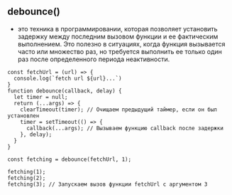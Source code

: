 ## debounce()
- это техника в программировании, которая позволяет установить задержку между последним вызовом функции и ее фактическим выполнением. Это полезно в ситуациях, когда функция вызывается часто или множество раз, но требуется выполнить ее только один раз после определенного периода неактивности.
```
const fetchUrl = (url) => {
  console.log(`fetch url ${url}...`)
}
function debounce(callback, delay) {
  let timer = null;
  return (...args) => {
    clearTimeout(timer); // Очищаем предыдущий таймер, если он был установлен
    timer = setTimeout(() => {
      callback(...args); // Вызываем функцию callback после задержки
    }, delay);
  }
}

const fetching = debounce(fetchUrl, 1);

fetching(1); 
fetching(2); 
fetching(3); // Запускаем вызов функции fetchUrl с аргументом 3
```